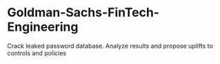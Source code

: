 # Goldman-Sachs-FinTech-Engineering

Crack leaked password database.
Analyze results and propose uplifts to controls and policies
